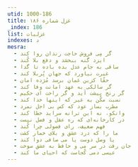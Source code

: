 ```yaml
---
utid: 1000-186
title: غزل شماره ۱۸۶
_index: 186
list: غزلیات
indexes: د
mesra:
  - گر مِی فروش حاجت رندان روا کند
  - ایزد گنه ببخشد و دفع بلا کُند
  - ساقی به جام عدل بده باده تا گدا
  - غیرت نیاورد که جهان پُربلا کند
  - حقّا کزین غمان برسد مُژده امان
  - گر سالکی به عهد امانت وفا کند
  - گر رنج پیشت آید و گر راحت ای حکیم
  - نسبت مکُن به غیر که اینها خدا کند
  - مطرب بساز عود که کس بی اجل نمرد
  - وانکو، نه این ترانه سراید خطا کند
  - در کارخانه‌ای که ره عقل و فضل نیست
  - فهم ضعیف، رای فضولی چرا کُند
  - ما را که درد عشق و بلای خمار کشت
  - یا وصل دوست یا می صافی دوا کند
  - جان رفت در سر می و حافظ به عشق سوخت
  - عیسی دمی کُجاست که احیای ما کند
---
```

